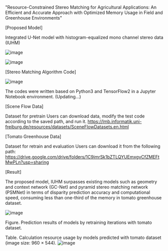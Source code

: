 "Resource-Constrained Stereo Matching for Agricultural Applications: An Efficient and Accurate Approach with Optimized Memory Usage in Field and Greenhouse Environments"

[Proposed Model]

Integrated U-Net model with histogram-equalized mono channel stereo data (IUHM)

![image](https://github.com/user-attachments/assets/48e6205c-30a3-4157-810f-1fdb47aec45d)

![image](https://github.com/user-attachments/assets/04ba8194-92a8-40b3-923f-f2d928e0c160)



[Stereo Matching Algorithm Code]

![image](https://github.com/user-attachments/assets/2add8710-5c49-431f-b1f8-5fd96270e973)

The codes were written based on Python3 and TensorFlow2 in a Jupyter Notebook environment.
(Updating...)


[Scene Flow Data]

Dataset for pretrain
Users can download data, modify the test code according to the saved path, and run it.
https://lmb.informatik.uni-freiburg.de/resources/datasets/SceneFlowDatasets.en.html


[Tomato Greenhouse Data]

Dataset for retrain and evaluation
Users can download it from the following path:
https://drive.google.com/drive/folders/1C9imrSk1bZTLQYUEmxgvCfZMEFtMwPLn?usp=sharing

[Result]

The proposed model, IUHM surpasses existing models such as geometry and context network (GC-Net) and pyramid stereo matching network (PSMNet)
in terms of disparity prediction accuracy and computational speed,
consuming less than one-third of the memory in tomato greenhouse dataset.


![image](https://github.com/user-attachments/assets/42829cbc-ad43-45d8-81a6-cf1901588931)

Figure. Prediction results of models by retraining iterations with tomato dataset.



Table. Calculation resource usage by models predicted with tomato dataset (image size: 960 × 544).
![image](https://github.com/user-attachments/assets/109c25c5-fa5b-42dd-af1c-e91d11a4e224)
